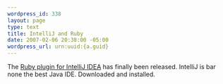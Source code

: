 ```yaml
--- 
wordpress_id: 338
layout: page
type: text
title: IntelliJ and Ruby
date: 2007-02-06 20:38:00 -05:00
wordpress_url: urn:uuid:{a.guid}
---
```

<p>The <a href="http://www.jetbrains.com/idea/features/ruby_development.html">Ruby plugin for IntelliJ IDEA</a> has finally been released.  IntelliJ is bar none the best Java IDE. Downloaded and installed.</p>

